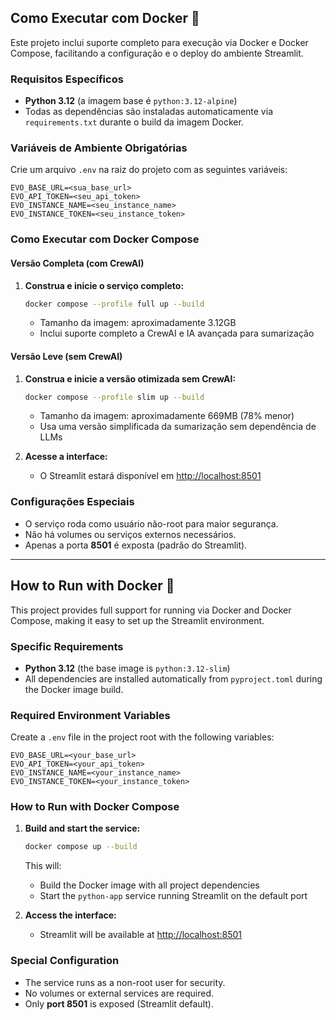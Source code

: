 ## Como Executar com Docker 🐳

Este projeto inclui suporte completo para execução via Docker e Docker Compose, facilitando a configuração e o deploy do ambiente Streamlit.

### Requisitos Específicos
- **Python 3.12** (a imagem base é `python:3.12-alpine`)
- Todas as dependências são instaladas automaticamente via `requirements.txt` durante o build da imagem Docker.

### Variáveis de Ambiente Obrigatórias
Crie um arquivo `.env` na raiz do projeto com as seguintes variáveis:
```env
EVO_BASE_URL=<sua_base_url>
EVO_API_TOKEN=<seu_api_token>
EVO_INSTANCE_NAME=<seu_instance_name>
EVO_INSTANCE_TOKEN=<seu_instance_token>
```

### Como Executar com Docker Compose

#### Versão Completa (com CrewAI)
1. **Construa e inicie o serviço completo:**
    ```sh
    docker compose --profile full up --build
    ```
    - Tamanho da imagem: aproximadamente 3.12GB
    - Inclui suporte completo a CrewAI e IA avançada para sumarização

#### Versão Leve (sem CrewAI)
1. **Construa e inicie a versão otimizada sem CrewAI:**
    ```sh
    docker compose --profile slim up --build
    ```
    - Tamanho da imagem: aproximadamente 669MB (78% menor)
    - Usa uma versão simplificada da sumarização sem dependência de LLMs

2. **Acesse a interface:**
    - O Streamlit estará disponível em [http://localhost:8501](http://localhost:8501)

### Configurações Especiais
- O serviço roda como usuário não-root para maior segurança.
- Não há volumes ou serviços externos necessários.
- Apenas a porta **8501** é exposta (padrão do Streamlit).

---

## How to Run with Docker 🐳

This project provides full support for running via Docker and Docker Compose, making it easy to set up the Streamlit environment.

### Specific Requirements
- **Python 3.12** (the base image is `python:3.12-slim`)
- All dependencies are installed automatically from `pyproject.toml` during the Docker image build.

### Required Environment Variables
Create a `.env` file in the project root with the following variables:
```env
EVO_BASE_URL=<your_base_url>
EVO_API_TOKEN=<your_api_token>
EVO_INSTANCE_NAME=<your_instance_name>
EVO_INSTANCE_TOKEN=<your_instance_token>
```

### How to Run with Docker Compose
1. **Build and start the service:**
    ```sh
    docker compose up --build
    ```
    This will:
    - Build the Docker image with all project dependencies
    - Start the `python-app` service running Streamlit on the default port

2. **Access the interface:**
    - Streamlit will be available at [http://localhost:8501](http://localhost:8501)

### Special Configuration
- The service runs as a non-root user for security.
- No volumes or external services are required.
- Only **port 8501** is exposed (Streamlit default).

